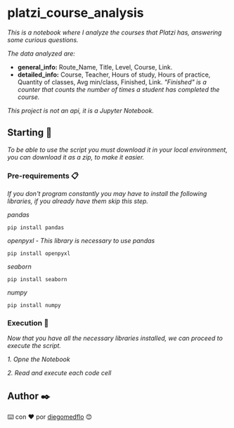# platzi_course_analysis
_This is a notebook where I analyze the courses that Platzi has, answering some curious questions._

_The data analyzed are:_
* **general_info:** Route_Name, Title, Level, Course, Link.
* **detailed_info:** Course, Teacher, Hours of study, Hours of practice, Quantity of classes, Avg min/class, Finished, Link.
_"Finished" is a counter that counts the number of times a student has completed the course._

_This project is not an api, it is a Jupyter Notebook._

## Starting 🚀
_To be able to use the script you must download it in your local environment, you can download it as a zip, to make it easier._

### Pre-requirements 📋
_If you don't program constantly you may have to install the following libraries, if you already have them skip this step._

_pandas_
```
pip install pandas
```
_openpyxl - This library is necessary to use pandas_
```
pip install openpyxl
```
_seaborn_
```
pip install seaborn
```
_numpy_
```
pip install numpy
```


### Execution 🔧
_Now that you have all the necessary libraries installed, we can proceed to execute the script._

_1. Opne the Notebook_

_2. Read and execute each code cell_

## Author ✒️

⌨️ con ❤️ por [diegomedflo](https://github.com/diegomedflo) 😊
